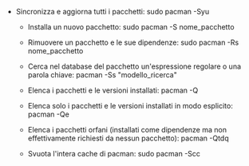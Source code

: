 - Sincronizza e aggiorna tutti i pacchetti:
    sudo pacman -Syu

  - Installa un nuovo pacchetto:
    sudo pacman -S nome_pacchetto

  - Rimuovere un pacchetto e le sue dipendenze:
    sudo pacman -Rs nome_pacchetto

  - Cerca nel database del pacchetto un'espressione regolare o una parola chiave:
    pacman -Ss "modello_ricerca"

  - Elenca i pacchetti e le versioni installati:
    pacman -Q

  - Elenca solo i pacchetti e le versioni installati in modo esplicito:
    pacman -Qe

  - Elenca i pacchetti orfani (installati come dipendenze ma non effettivamente richiesti da nessun pacchetto):
    pacman -Qtdq

  - Svuota l'intera cache di pacman:
    sudo pacman -Scc
